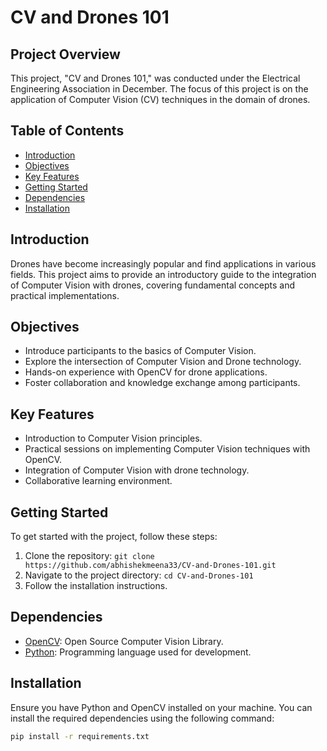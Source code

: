 # CV and Drones 101

## Project Overview

This project, "CV and Drones 101," was conducted under the Electrical Engineering Association in December. The focus of this project is on the application of Computer Vision (CV) techniques in the domain of drones.

## Table of Contents

- [Introduction](#introduction)
- [Objectives](#objectives)
- [Key Features](#key-features)
- [Getting Started](#getting-started)
- [Dependencies](#dependencies)
- [Installation](#installation)


## Introduction

Drones have become increasingly popular and find applications in various fields. This project aims to provide an introductory guide to the integration of Computer Vision with drones, covering fundamental concepts and practical implementations.

## Objectives

- Introduce participants to the basics of Computer Vision.
- Explore the intersection of Computer Vision and Drone technology.
- Hands-on experience with OpenCV for drone applications.
- Foster collaboration and knowledge exchange among participants.

## Key Features

- Introduction to Computer Vision principles.
- Practical sessions on implementing Computer Vision techniques with OpenCV.
- Integration of Computer Vision with drone technology.
- Collaborative learning environment.

## Getting Started

To get started with the project, follow these steps:

1. Clone the repository: `git clone https://github.com/abhishekmeena33/CV-and-Drones-101.git`
2. Navigate to the project directory: `cd CV-and-Drones-101`
3. Follow the installation instructions.

## Dependencies

- [OpenCV](https://opencv.org/): Open Source Computer Vision Library.
- [Python](https://www.python.org/): Programming language used for development.

## Installation

Ensure you have Python and OpenCV installed on your machine. You can install the required dependencies using the following command:

```bash
pip install -r requirements.txt
